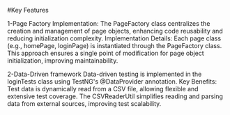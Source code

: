#Key Features

1-Page Factory Implementation:
The PageFactory class centralizes the creation and management of page objects, enhancing code reusability and reducing initialization complexity.
Implementation Details:
Each page class (e.g., homePage, loginPage) is instantiated through the PageFactory class.
This approach ensures a single point of modification for page object initialization, improving maintainability.

2-Data-Driven framework
Data-driven testing is implemented in the loginTests class using TestNG's @DataProvider annotation.
Key Benefits:
Test data is dynamically read from a CSV file, allowing flexible and extensive test coverage.
The CSVReaderUtil simplifies reading and parsing data from external sources, improving test scalability.
